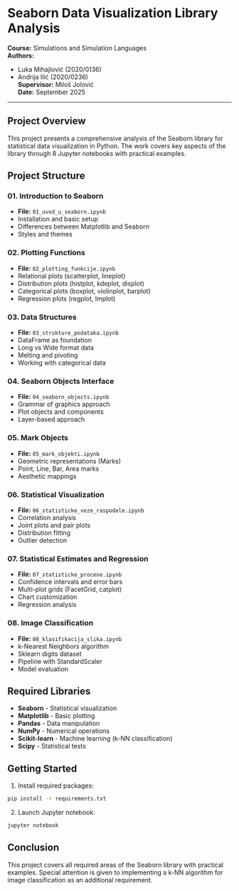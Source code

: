 # Seaborn Data Visualization Library Analysis

**Course:** Simulations and Simulation Languages  
**Authors:** 
- Luka Mihajlović (2020/0136)
- Andrija Ilić (2020/0236)  
**Supervisor:** Miloš Jolović  
**Date:** September 2025

---

## Project Overview

This project presents a comprehensive analysis of the Seaborn library for statistical data visualization in Python. The work covers key aspects of the library through 8 Jupyter notebooks with practical examples.

## Project Structure

### 01. Introduction to Seaborn
- **File:** `01_uvod_u_seaborn.ipynb`
- Installation and basic setup
- Differences between Matplotlib and Seaborn
- Styles and themes

### 02. Plotting Functions
- **File:** `02_plotting_funkcije.ipynb`
- Relational plots (scatterplot, lineplot)
- Distribution plots (histplot, kdeplot, displot)
- Categorical plots (boxplot, violinplot, barplot)
- Regression plots (regplot, lmplot)

### 03. Data Structures
- **File:** `03_strukture_podataka.ipynb`
- DataFrame as foundation
- Long vs Wide format data
- Melting and pivoting
- Working with categorical data

### 04. Seaborn Objects Interface
- **File:** `04_seaborn_objects.ipynb`
- Grammar of graphics approach
- Plot objects and components
- Layer-based approach

### 05. Mark Objects
- **File:** `05_mark_objekti.ipynb`
- Geometric representations (Marks)
- Point, Line, Bar, Area marks
- Aesthetic mappings

### 06. Statistical Visualization
- **File:** `06_statisticke_veze_raspodele.ipynb`
- Correlation analysis
- Joint plots and pair plots
- Distribution fitting
- Outlier detection

### 07. Statistical Estimates and Regression
- **File:** `07_statisticke_procene.ipynb`
- Confidence intervals and error bars
- Multi-plot grids (FacetGrid, catplot)
- Chart customization
- Regression analysis

### 08. Image Classification
- **File:** `08_klasifikacija_slika.ipynb`
- k-Nearest Neighbors algorithm
- Sklearn digits dataset
- Pipeline with StandardScaler
- Model evaluation

## Required Libraries

- **Seaborn** - Statistical visualization
- **Matplotlib** - Basic plotting
- **Pandas** - Data manipulation
- **NumPy** - Numerical operations
- **Scikit-learn** - Machine learning (k-NN classification)
- **Scipy** - Statistical tests

## Getting Started

1. Install required packages:
```bash
pip install -r requirements.txt
```

2. Launch Jupyter notebook:
```bash
jupyter notebook
```

## Conclusion

This project covers all required areas of the Seaborn library with practical examples. Special attention is given to implementing a k-NN algorithm for image classification as an additional requirement.
